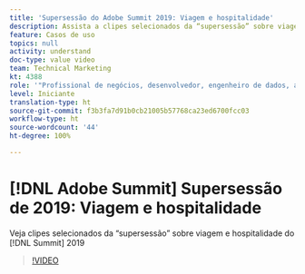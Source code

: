 ```yaml
---
title: 'Supersessão do Adobe Summit 2019: Viagem e hospitalidade'
description: Assista a clipes selecionados da “supersessão” sobre viagem e hospitalidade do Summit 2019
feature: Casos de uso
topics: null
activity: understand
doc-type: value video
team: Technical Marketing
kt: 4388
role: '"Profissional de negócios, desenvolvedor, engenheiro de dados, arquiteto, arquiteto de dados, administrador, líder"'
level: Iniciante
translation-type: ht
source-git-commit: f3b3fa7d91b0cb21005b57768ca23ed6700fcc03
workflow-type: ht
source-wordcount: '44'
ht-degree: 100%

---
```



# [!DNL Adobe Summit] Supersessão de 2019: Viagem e hospitalidade

Veja clipes selecionados da “supersessão” sobre viagem e hospitalidade do [!DNL Summit] 2019

>[!VIDEO](https://video.tv.adobe.com/v/31442/?quality=12)
